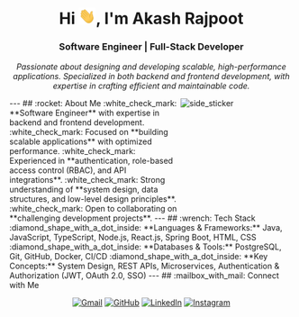 # <h1 align="center">Hi <img src="https://raw.githubusercontent.com/ABSphreak/ABSphreak/master/gifs/Hi.gif" width="30px">, I'm Akash Rajpoot </h1> 
<h3 align="center">Software Engineer | Full-Stack Developer</h3> 
<p align="center">
  <em>
    Passionate about designing and developing scalable, high-performance applications. 
    Specialized in both backend and frontend development, with expertise in crafting 
    efficient and maintainable code.
  </em>
</p> 
---
<img align="right" width=200px height=200px alt="side_sticker" src="https://media.giphy.com/media/TEnXkcsHrP4YedChhA/giphy.gif" />
## :rocket: About Me 
:white_check_mark: **Software Engineer** with expertise in backend and frontend development. 
:white_check_mark: Focused on **building scalable applications** with optimized performance. 
:white_check_mark: Experienced in **authentication, role-based access control (RBAC), and API integrations**. 
:white_check_mark: Strong understanding of **system design, data structures, and low-level design principles**. 
:white_check_mark: Open to collaborating on **challenging development projects**. 
---
## :wrench: Tech Stack 
:diamond_shape_with_a_dot_inside: **Languages & Frameworks:** Java, JavaScript, TypeScript, Node.js, React.js, Spring Boot, HTML, CSS 
:diamond_shape_with_a_dot_inside: **Databases & Tools:** PostgreSQL, Git, GitHub, Docker, CI/CD 
:diamond_shape_with_a_dot_inside: **Key Concepts:** System Design, REST APIs, Microservices, Authentication & Authorization (JWT, OAuth 2.0, SSO) 
---
## :mailbox_with_mail: Connect with Me 
<p align="center">
  <a href="mailto:akashrajpoots14@gmail.com"><img src="https://img.shields.io/badge/Gmail-%23EA4335.svg?style=plastic&logo=gmail&logoColor=white" alt="Gmail"/></a>
  <a href="https://github.com/Akashrajpoots14"><img src="https://img.shields.io/badge/GitHub-%23181717.svg?style=plastic&logo=github&logoColor=white" alt="GitHub"/></a>
  <a href="https://www.linkedin.com/in/akash-rajpoot-103467196/"><img src="https://img.shields.io/badge/LinkedIn-%230A66C2.svg?style=plastic&logo=linkedin&logoColor=white" alt="LinkedIn"/></a>
  <a href="https://www.instagram.com/akash_rajpoot14/"><img src="https://img.shields.io/badge/Instagram-%23E4405F.svg?style=plastic&logo=instagram&logoColor=white" alt="Instagram"/></a
